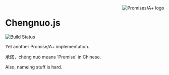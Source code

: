 <a href="https://promisesaplus.com/">
    <img src="https://promisesaplus.com/assets/logo-small.png" alt="Promises/A+ logo"
         title="Promises/A+ 1.0 compliant" align="right" />
</a>

# Chengnuo.js

[![Build Status](https://travis-ci.org/yaodingyd/Chengnuo.js.svg?branch=master)](https://travis-ci.org/yaodingyd/Chengnuo.js)

Yet another Promise/A+ implementation.

承诺，chéng nuò means 'Promise' in Chinese.

Also, nameing stuff is hard.

